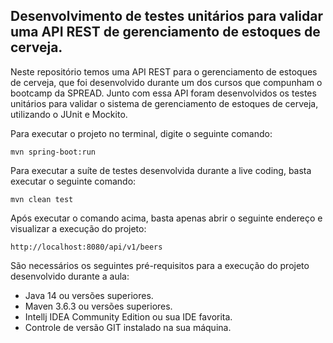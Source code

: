 <h2>Desenvolvimento de testes unitários para validar uma API REST de gerenciamento de estoques de cerveja.</h2>

Neste repositório temos uma API REST para o gerenciamento de estoques de cerveja, que foi desenvolvido durante um dos cursos que compunham o bootcamp da SPREAD. 
Junto com essa API foram desenvolvidos os testes unitários para validar o sistema de gerenciamento de estoques de cerveja, utilizando o JUnit e Mockito.

Para executar o projeto no terminal, digite o seguinte comando:

```shell script
mvn spring-boot:run 
```

Para executar a suíte de testes desenvolvida durante a live coding, basta executar o seguinte comando:

```shell script
mvn clean test
```

Após executar o comando acima, basta apenas abrir o seguinte endereço e visualizar a execução do projeto:

```
http://localhost:8080/api/v1/beers
```

São necessários os seguintes pré-requisitos para a execução do projeto desenvolvido durante a aula:

* Java 14 ou versões superiores.
* Maven 3.6.3 ou versões superiores.
* Intellj IDEA Community Edition ou sua IDE favorita.
* Controle de versão GIT instalado na sua máquina.